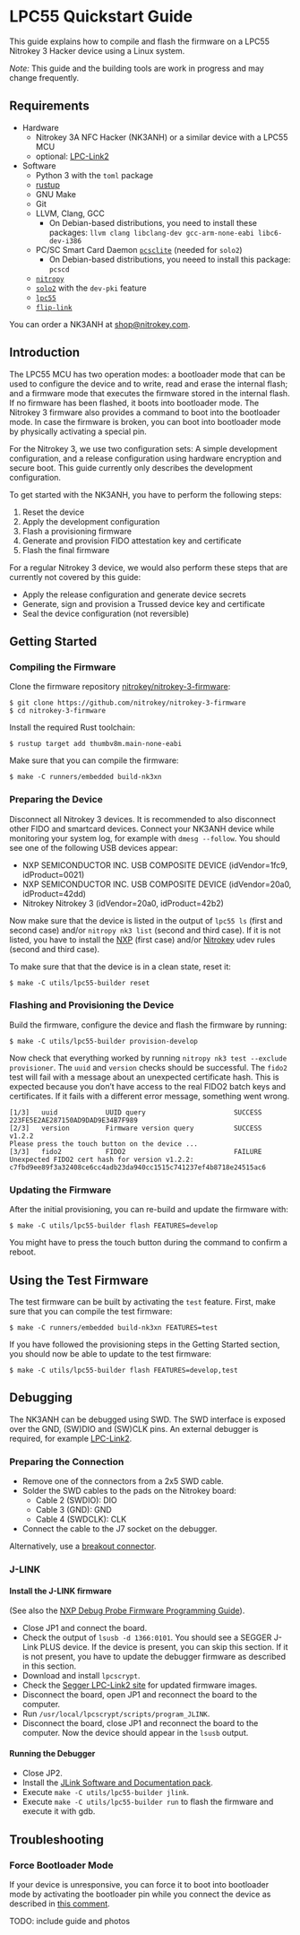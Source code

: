 # LPC55 Quickstart Guide

This guide explains how to compile and flash the firmware on a LPC55 Nitrokey 3 Hacker device using a Linux system.

*Note:*  This guide and the building tools are work in progress and may change frequently.

## Requirements

* Hardware
  * Nitrokey 3A NFC Hacker (NK3ANH) or a similar device with a LPC55 MCU
  * optional: [LPC-Link2](https://www.embeddedartists.com/products/lpc-link2/)
* Software
  * Python 3 with the `toml` package
  * [rustup](https://rustup.rs)
  * GNU Make
  * Git
  * LLVM, Clang, GCC
    * On Debian-based distributions, you need to install these packages: `llvm clang libclang-dev gcc-arm-none-eabi libc6-dev-i386`
  * PC/SC Smart Card Daemon [`pcsclite`](https://pcsclite.apdu.fr/) (needed for `solo2`)
    * On Debian-based distributions, you neeed to install this package: `pcscd`
  * [`nitropy`](https://github.com/nitrokey/pynitrokey)
  * [`solo2`](https://github.com/solokeys/solo2-cli) with the `dev-pki` feature
  * [`lpc55`](https://github.com/lpc55/lpc55-host)
  * [`flip-link`](https://github.com/knurling-rs/flip-link)

You can order a NK3ANH at [shop@nitrokey.com](mailto:shop@nitrokey.com).

## Introduction

The LPC55 MCU has two operation modes:  a bootloader mode that can be used to configure the device and to write, read and erase the internal flash; and a firmware mode that executes the firmware stored in the internal flash.  If no firmware has been flashed, it boots into bootloader mode.  The Nitrokey 3 firmware also provides a command to boot into the bootloader mode.  In case the firmware is broken, you can boot into bootloader mode by physically activating a special pin.

For the Nitrokey 3, we use two configuration sets:  A simple development configuration, and a release configuration using hardware encryption and secure boot.  This guide currently only describes the development configuration.

To get started with the NK3ANH, you have to perform the following steps:

1. Reset the device
2. Apply the development configuration
3. Flash a provisioning firmware
4. Generate and provision FIDO attestation key and certificate
5. Flash the final firmware

For a regular Nitrokey 3 device, we would also perform these steps that are currently not covered by this guide:

- Apply the release configuration and generate device secrets
- Generate, sign and provision a Trussed device key and certificate
- Seal the device configuration (not reversible)

## Getting Started

### Compiling the Firmware

Clone the firmware repository [nitrokey/nitrokey-3-firmware](https://github.com/nitrokey/nitrokey-3-firmware):

```
$ git clone https://github.com/nitrokey/nitrokey-3-firmware
$ cd nitrokey-3-firmware
```

Install the required Rust toolchain:

```
$ rustup target add thumbv8m.main-none-eabi
```

Make sure that you can compile the firmware:

```
$ make -C runners/embedded build-nk3xn
```

### Preparing the Device

Disconnect all Nitrokey 3 devices.  It is recommended to also disconnect other FIDO and smartcard devices.  Connect your NK3ANH device while monitoring your system log, for example with `dmesg --follow`.  You should see one of the following USB devices appear:
- NXP SEMICONDUCTOR INC. USB COMPOSITE DEVICE (idVendor=1fc9, idProduct=0021)
- NXP SEMICONDUCTOR INC. USB COMPOSITE DEVICE (idVendor=20a0, idProduct=42dd)
- Nitrokey Nitrokey 3 (idVendor=20a0, idProduct=42b2)

Now make sure that the device is listed in the output of `lpc55 ls` (first and second case) and/or `nitropy nk3 list` (second and third case).  If it is not listed, you have to install
the [NXP](https://spsdk.readthedocs.io/en/latest/usage/installation.html#usb-under-linux) (first case) and/or [Nitrokey](https://docs.nitrokey.com/software/nitropy/linux/udev) udev rules (second and third case).

To make sure that that the device is in a clean state, reset it:
```
$ make -C utils/lpc55-builder reset
```

### Flashing and Provisioning the Device

Build the firmware, configure the device and flash the firmware by running:
```
$ make -C utils/lpc55-builder provision-develop
```

Now check that everything worked by running `nitropy nk3 test --exclude provisioner`.  The `uuid` and `version` checks should be successful.  The `fido2` test will fail with a message about an unexpected certificate hash.  This is expected because you don’t have access to the real FIDO2 batch keys and certificates.  If it fails with a different error message, something went wrong.

```
[1/3]   uuid            UUID query                      SUCCESS         223FE5E2AE287150AD9DAD9E34B7F989
[2/3]   version         Firmware version query          SUCCESS         v1.2.2
Please press the touch button on the device ...
[3/3]   fido2           FIDO2                           FAILURE         Unexpected FIDO2 cert hash for version v1.2.2: c7fbd9ee89f3a32408ce6cc4adb23da940cc1515c741237ef4b8718e24515ac6
```

### Updating the Firmware

After the initial provisioning, you can re-build and update the firmware with:
```
$ make -C utils/lpc55-builder flash FEATURES=develop
```
You might have to press the touch button during the command to confirm a reboot.

## Using the Test Firmware

The test firmware can be built by activating the `test` feature.  First, make sure that you can compile the test firmware:
```
$ make -C runners/embedded build-nk3xn FEATURES=test
```

If you have followed the provisioning steps in the Getting Started section, you should now be able to update to the test firmware:
```
$ make -C utils/lpc55-builder flash FEATURES=develop,test
```

## Debugging

The NK3ANH can be debugged using SWD. The SWD interface is exposed over the GND, (SW)DIO and (SW)CLK pins. An external debugger is required, for example [LPC-Link2](https://www.embeddedartists.com/products/lpc-link2/).

### Preparing the Connection

* Remove one of the connectors from a 2x5 SWD cable.
* Solder the SWD cables to the pads on the Nitrokey board:
  * Cable 2 (SWDIO): DIO
  * Cable 3 (GND): GND
  * Cable 4 (SWDCLK): CLK
* Connect the cable to the J7 socket on the debugger.

Alternatively, use a [breakout connector](https://www.adafruit.com/product/2743).

### J-LINK

#### Install the J-LINK firmware

(See also the [NXP Debug Probe Firmware Programming Guide](https://www.nxp.com/docs/en/supporting-information/Debug_Probe_Firmware_Programming.pdf)).

* Close JP1 and connect the board.
* Check the output of `lsusb -d 1366:0101`. You should see a SEGGER J-Link PLUS device. If the device is present, you can skip this section. If it is not present, you have to update the debugger firmware as described in this section.
* Download and install `lpcscrypt`.
* Check the [Segger LPC-Link2 site](https://www.segger.com/lpc-link-2.html) for updated firmware images.
* Disconnect the board, open JP1 and reconnect the board to the computer.
* Run `/usr/local/lpcscrypt/scripts/program_JLINK`.
* Disconnect the board, close JP1 and reconnect the board to the computer. Now the device should appear in the `lsusb` output.

#### Running the Debugger

* Close JP2.
* Install the [JLink Software and Documentation pack](https://www.segger.com/downloads/jlink/#J-LinkSoftwareAndDocumentationPack).
* Execute `make -C utils/lpc55-builder jlink`.
* Execute `make -C utils/lpc55-builder run` to flash the firmware and execute it with gdb.

## Troubleshooting

### Force Bootloader Mode

If your device is unresponsive, you can force it to boot into bootloader mode by activating the bootloader pin while you connect the device as described in [this comment](https://github.com/Nitrokey/nitrokey-3-firmware/issues/112#issuecomment-1323828805).

TODO: include guide and photos

